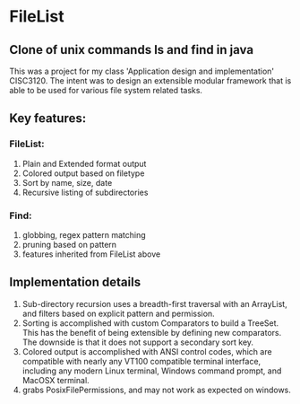 # FileList
## Clone of unix commands ls and find in java 
This was a project for my class 'Application design and implementation' CISC3120.  The intent was to design an extensible modular framework that is able to be used for various file system related tasks.  

## Key features:
### FileList:
1.  Plain and Extended format output
2.  Colored output based on filetype
3.  Sort by name, size, date
4.  Recursive listing of subdirectories

### Find:
1.  globbing, regex pattern matching
2.  pruning based on pattern
3.  features inherited from FileList above

## Implementation details
1.  Sub-directory recursion uses a breadth-first traversal with an ArrayList, and filters based on explicit pattern and permission.
2.  Sorting is accomplished with custom Comparators to build a TreeSet.  This has the benefit of being extensible by defining new comparators.  The downside is that it does not support a secondary sort key.
3.  Colored output is accomplished with ANSI control codes, which are compatible with nearly any VT100 compatible terminal interface, including any modern Linux terminal, Windows command prompt, and MacOSX terminal.
4.  grabs PosixFilePermissions, and may not work as expected on windows.
